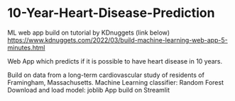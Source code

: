 # 10-Year-Heart-Disease-Prediction

ML web app build on tutorial by KDnuggets (link below)
https://www.kdnuggets.com/2022/03/build-machine-learning-web-app-5-minutes.html

Web App which predicts if it is possible to have heart disease in 10 years.

Build on data from a long-term cardiovascular study of residents of Framingham, Massachusetts.
Machine Learning classifier: Random Forest
Download and load model: joblib
App build on Streamlit
